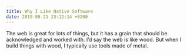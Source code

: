 ```yaml
---
title: Why I Like Native Software
date: 2019-05-21 23:12:14 +0200
---
```


The web is great for lots of things, but it has a grain that should be acknowledged and worked with. I’d say the web is like wood. But when I build things with wood, I typically use tools made of metal.